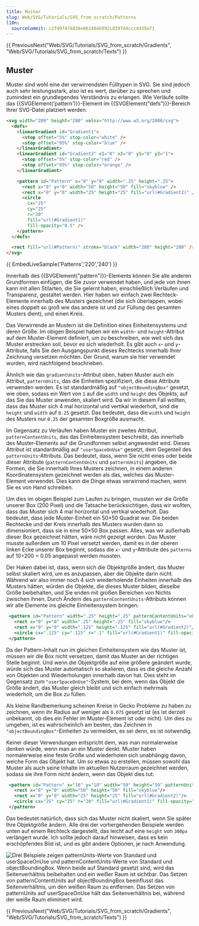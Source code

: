 ```yaml
---
title: Muster
slug: Web/SVG/Tutorials/SVG_from_scratch/Patterns
l10n:
  sourceCommit: c2fd97474834e061404b992c8397d4ccc4439a71
---
```


{{ PreviousNext("Web/SVG/Tutorials/SVG_from_scratch/Gradients", "Web/SVG/Tutorials/SVG_from_scratch/Texts") }}

## Muster

Muster sind wohl eine der verwirrendsten Fülltypen in SVG. Sie sind jedoch auch sehr leistungsstark, also ist es wert, darüber zu sprechen und zumindest ein grundlegendes Verständnis zu erlangen. Wie Verläufe sollte das {{SVGElement('pattern')}}-Element im {{SVGElement("defs")}}-Bereich Ihrer SVG-Datei platziert werden.

```html
<svg width="200" height="200" xmlns="http://www.w3.org/2000/svg">
  <defs>
    <linearGradient id="Gradient1">
      <stop offset="5%" stop-color="white" />
      <stop offset="95%" stop-color="blue" />
    </linearGradient>
    <linearGradient id="Gradient2" x1="0" x2="0" y1="0" y2="1">
      <stop offset="5%" stop-color="red" />
      <stop offset="95%" stop-color="orange" />
    </linearGradient>

    <pattern id="Pattern" x="0" y="0" width=".25" height=".25">
      <rect x="0" y="0" width="50" height="50" fill="skyblue" />
      <rect x="0" y="0" width="25" height="25" fill="url(#Gradient2)" />
      <circle
        cx="25"
        cy="25"
        r="20"
        fill="url(#Gradient1)"
        fill-opacity="0.5" />
    </pattern>
  </defs>

  <rect fill="url(#Pattern)" stroke="black" width="200" height="200" />
</svg>
```

{{ EmbedLiveSample('Patterns','220','240') }}

Innerhalb des {{SVGElement("pattern")}}-Elements können Sie alle anderen Grundformen einfügen, die Sie zuvor verwendet haben, und jede von ihnen kann mit allen Stilarten, die Sie gelernt haben, einschließlich Verläufen und Transparenz, gestaltet werden. Hier haben wir einfach zwei Rechteck-Elemente innerhalb des Musters gezeichnet (die sich überlappen, wobei eines doppelt so groß wie das andere ist und zur Füllung des gesamten Musters dient), und einen Kreis.

Das Verwirrende an Mustern ist die Definition eines Einheitensystems und deren Größe. Im obigen Beispiel haben wir ein `width`- und `height`-Attribut auf dem Muster-Element definiert, um zu beschreiben, wie weit sich das Muster erstrecken soll, bevor es sich wiederholt. Es gibt auch `x`- und `y`-Attribute, falls Sie den Ausgangspunkt dieses Rechtecks innerhalb Ihrer Zeichnung versetzen möchten. Der Grund, warum sie hier verwendet wurden, wird nachfolgend beschrieben.

Ähnlich wie das `gradientUnits`-Attribut oben, haben Muster auch ein Attribut, `patternUnits`, das die Einheiten spezifiziert, die diese Attribute verwenden werden. Es ist standardmäßig auf `"objectBoundingBox"` gesetzt, wie oben, sodass ein Wert von `1` auf die `width` und `height` des Objekts, auf das Sie das Muster anwenden, skaliert wird. Da wir in diesem Fall wollten, dass das Muster sich 4 mal horizontal und vertikal wiederholt, sind die `height` und `width` auf `0.25` gesetzt. Das bedeutet, dass die `width` und `height` des Musters nur `0.25` der gesamten Boxgröße ausmacht.

Im Gegensatz zu Verläufen haben Muster ein zweites Attribut, `patternContentUnits`, das das Einheitensystem beschreibt, das innerhalb des Muster-Elements auf die Grundformen selbst angewendet wird. Dieses Attribut ist standardmäßig auf `"userSpaceOnUse"` gesetzt, dem Gegenteil des `patternUnits`-Attributs. Das bedeutet, dass, wenn Sie nicht eines oder beide dieser Attribute (`patternContentUnits` und `patternUnits`) angeben, die Formen, die Sie innerhalb Ihres Musters zeichnen, in einem anderen Koordinatensystem gezeichnet werden als das, welches das Muster-Element verwendet. Dies kann die Dinge etwas verwirrend machen, wenn Sie es von Hand schreiben.

Um dies im obigen Beispiel zum Laufen zu bringen, mussten wir die Größe unserer Box (200 Pixel) und die Tatsache berücksichtigen, dass wir wollten, dass das Muster sich 4 mal horizontal und vertikal wiederholt. Das bedeutet, dass jede Muster-Einheit ein 50×50 Quadrat war. Die beiden Rechtecke und der Kreis innerhalb des Musters wurden dann so dimensioniert, dass sie in eine 50×50 Box passen. Alles, was wir außerhalb dieser Box gezeichnet hätten, wäre nicht gezeigt worden. Das Muster musste außerdem um 10 Pixel versetzt werden, damit es in der oberen linken Ecke unserer Box beginnt, sodass die `x`- und `y`-Attribute des `patterns` auf 10÷200 = 0.05 angepasst werden mussten.

Der Haken dabei ist, dass, wenn sich die Objektgröße ändert, das Muster selbst skaliert wird, um es anzupassen, aber die Objekte darin nicht. Während wir also immer noch 4 sich wiederholende Einheiten innerhalb des Musters hätten, würden die Objekte, die dieses Muster bilden, dieselbe Größe beibehalten, und Sie enden mit großen Bereichen von Nichts zwischen ihnen. Durch Ändern des `patternContentUnits`-Attributs können wir alle Elemente ins gleiche Einheitensystem bringen:

```xml
 <pattern id="Pattern" width=".25" height=".25" patternContentUnits="objectBoundingBox">
   <rect x="0" y="0" width=".25" height=".25" fill="skyblue"/>
   <rect x="0" y="0" width=".125" height=".125" fill="url(#Gradient2)"/>
   <circle cx=".125" cy=".125" r=".1" fill="url(#Gradient1)" fill-opacity="0.5"/>
 </pattern>
```

Da der Pattern-Inhalt nun im gleichen Einheitensystem wie das Muster ist, müssen wir die Box nicht versetzen, damit das Muster an der richtigen Stelle beginnt. Und wenn die Objektgröße auf eine größere geändert wurde, würde sich das Muster automatisch so skalieren, dass es die gleiche Anzahl von Objekten und Wiederholungen innerhalb davon hat. Dies steht im Gegensatz zum `"userSpaceOnUse"`-System, bei dem, wenn das Objekt die Größe ändert, das Muster gleich bleibt und sich einfach mehrmals wiederholt, um die Box zu füllen.

Als kleine Randbemerkung scheinen Kreise in Gecko Probleme zu haben zu zeichnen, wenn ihr Radius auf weniger als `0.075` gesetzt ist (es ist derzeit unbekannt, ob dies ein Fehler im Muster-Element ist oder nicht). Um dies zu umgehen, ist es wahrscheinlich am besten, das Zeichnen in `"objectBoundingBox"`-Einheiten zu vermeiden, es sei denn, es ist notwendig.

Keiner dieser Verwendungen entspricht dem, was man normalerweise denken würde, wenn man an ein Muster denkt. Muster haben normalerweise eine feste Größe und wiederholen sich unabhängig davon, welche Form das Objekt hat. Um so etwas zu erstellen, müssen sowohl das Muster als auch seine Inhalte im aktuellen Nutzerraum gezeichnet werden, sodass sie ihre Form nicht ändern, wenn das Objekt dies tut:

```xml
 <pattern id="Pattern" x="10" y="10" width="50" height="50" patternUnits="userSpaceOnUse">
   <rect x="0" y="0" width="50" height="50" fill="skyblue"/>
   <rect x="0" y="0" width="25" height="25" fill="url(#Gradient2)"/>
   <circle cx="25" cy="25" r="20" fill="url(#Gradient1)" fill-opacity="0.5"/>
 </pattern>
```

Das bedeutet natürlich, dass sich das Muster nicht skaliert, wenn Sie später Ihre Objektgröße ändern. Alle drei der vorhergehenden Beispiele werden unten auf einem Rechteck dargestellt, das leicht auf eine `height` von `300px` verlängert wurde. Ich sollte jedoch darauf hinweisen, dass es kein erschöpfendes Bild ist, und es gibt andere Optionen, je nach Anwendung.

![Drei Beispiele zeigen `patternUnits`-Werte von Standard und `userSpaceOnUse` und `patternContentUnits`-Werte von Standard und `objectBoundingBox`. Wenn beide auf Standard gesetzt sind, wird das Seitenverhältnis beibehalten und ein weißer Raum ist sichtbar. Das Setzen von `patternContentUnits` auf `objectBoundingBox` beeinflusst das Seitenverhältnis, um den weißen Raum zu entfernen. Das Setzen von `patternUnits` auf `userSpaceOnUse` hält das Seitenverhältnis bei, während der weiße Raum eliminiert wird.](svg_pattern_comparison_of_units.png)

{{ PreviousNext("Web/SVG/Tutorials/SVG_from_scratch/Gradients", "Web/SVG/Tutorials/SVG_from_scratch/Texts") }}
